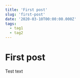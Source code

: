 ```yaml
---
title: 'First post'
slug: 'first-post'
date: '2020-03-10T00:00:00.000Z'
tags:
  - tag1
  - tag2
---
```


# First post

Test text
